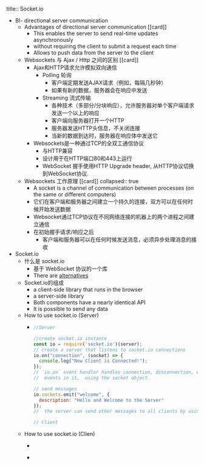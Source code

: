 title:: Socket.io

- BI- directional server communication
	- Advantages of  directional server communication [[card]]
		- This enables the server to send real-time updates asynchronously
		- without requiring the client to submit a request each time
		- Allows to push data from the server to the client
	- Websockets 与 Ajax / Http 之间的区别 [[card]]
		- Ajax和HTTP请求允许模拟双向通信
			- Polling 轮询
				- 客户端定期发送AJAX请求（例如，每隔几秒钟）
				- 如果有新的数据，服务器会在响应中发送
			- Streaming 流式传输
				- 各种技术（多部分/分块响应），允许服务器对单个客户端请求发送一个以上的响应
				- 客户端向服务器打开一个HTTP
				- 服务器发送HTTP头信息，不关闭连接
				- 当新的数据到达时，服务器在响应体中发送它
		- Websockets是一种通过TCP的全双工通信协议
			- 与HTTP兼容
			- 设计用于在HTTP端口80和443上运行
			- WebSocket 握手使用HTTP Upgrade header, 从HTTP协议切换到WebSocket协议.
	- Websockets 工作原理 [[card]]
	  collapsed:: true
		- A socket is a channel of communication between processes (on the  same or different computers)
		- 它们在客户端和服务器之间建立一个持久的连接，双方可以在任何时候开始发送数据
		- Websocket通过TCP协议在不同网络连接的机器上的两个进程之间建立通信
		- 在初始握手请求/响应之后
			- 客户端和服务器可以在任何时候发送消息，必须异步处理消息的接收
- Socket.io
	- 什么是 socket.io
		- 基于 WebSocket 协议的一个库
		- There are [alternatives](https://github.com/websockets/ws)
	- Socket.io的组成
		- a client-side library that runs in the browser
		- a server-side library
		- Both components have a nearly identical API
		- It is possible to send any data
	- How to use socket.io (Server)
		- ```js
		  //Server 
		  
		  //create socket.io instance
		  const io = require('socket.io')(server);
		  // create a server that listens to socket.io connections
		  io.on("connection", (socket) => {
		    console.log("New Client is Connected!");
		  });
		  // `io.on` event handler handles connection, disconnection, etc. , 
		  //  events in it,  using the socket object.
		  
		  // send messages 
		  io.sockets.emit("welcome", {
		    description: "Hello and Welcome to the Server"
		  });
		  //  the server can send other messages to all clients by using the broadcast event
		  
		  // Client
		  
		  ```
	- How to use socket.io (Clien)
		- ```html
		  ```
		-